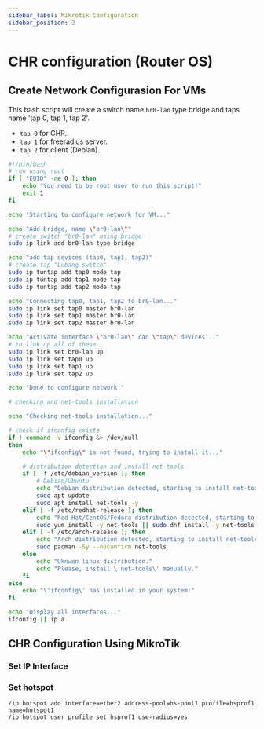```yaml
---
sidebar_label: Mikrotik Configuration
sidebar_position: 2
---
```


# CHR configuration (Router OS)

## Create Network Configurasion For VMs

This bash script will create a switch name `br0-lan` type bridge and taps name 'tap 0, tap 1, tap 2'.

- ```tap 0``` for CHR.
- ```tap 1``` for freeradius server.
- ```tap 2``` for client (Debian).
<!-- ```tap 3``` for client (Arch GUI). -->

```sh
#!/bin/bash
# run using root
if [ "EUID" -ne 0 ]; then
    echo "You need to be root user to run this script!"
    exit 1
fi

echo "Starting to configure network for VM..."

echo "Add bridge, name \"br0-lan\""
# create switch "br0-lan" using bridge
sudo ip link add br0-lan type bridge

echo "add tap devices (tap0, tap1, tap2)"
# create tap "Lubang switch" 
sudo ip tuntap add tap0 mode tap
sudo ip tuntap add tap1 mode tap
sudo ip tuntap add tap2 mode tap

echo "Connecting tap0, tap1, tap2 to br0-lan..."
sudo ip link set tap0 master br0-lan
sudo ip link set tap1 master br0-lan
sudo ip link set tap2 master br0-lan

echo "Activate interface \"br0-lan\" dan \"tap\" devices..." 
# to link up all of these 
sudo ip link set br0-lan up
sudo ip link set tap0 up
sudo ip link set tap1 up
sudo ip link set tap2 up

echo "Done to configure network."

# checking and net-tools installation

echo "Checking net-tools installation..."

# check if ifconfig exists
if ! command -v ifconfig &> /dev/null
then
    echo "\"ifconfig\" is not found, trying to install it..."

    # distribution detection and install net-tools
    if [ -f /etc/debian_version ]; then
        # Debian/Ubuntu
        echo "Debian distribution detected, starting to install net-tools..."
        sudo apt update
        sudo apt install net-tools -y
    elif [ -f /etc/redhat-release ]; then
        echo "Red Hat/CentOS/Fedora distribution detected, starting to install net-tools..."
        sudo yum install -y net-tools || sudo dnf install -y net-tools
    elif [ -f /etc/arch-release ]; then
        echo "Arch distribution detected, starting to install net-tools..."
        sudo pacman -Sy --noconfirm net-tools 
    else
        echo "Uknwon linux distribution."
        echo "Please, install \'net-tools\' manually."
    fi
else 
    echo "\'ifconfig\' has installed in your system!"
fi 

echo "Display all interfaces..."
ifconfig || ip a

```

## CHR Configuration Using MikroTik

### Set IP Interface

### Set hotspot

```mikrotik
/ip hotspot add interface=ether2 address-pool=hs-pool1 profile=hsprof1 name=hotspot1
/ip hotspot user profile set hsprof1 use-radius=yes
```